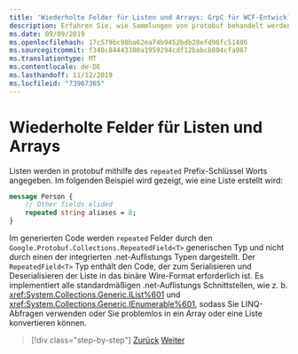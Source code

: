 ```yaml
---
title: 'Wiederholte Felder für Listen und Arrays: GrpC für WCF-Entwickler'
description: Erfahren Sie, wie Sammlungen von protobuf behandelt werden und wie Sie mit .NET-Auflistungen in Beziehung stehen.
ms.date: 09/09/2019
ms.openlocfilehash: 17c579bc98ba62ea74b9452bdb28efd96fc51406
ms.sourcegitcommit: f348c84443380a1959294cdf12babcb804cfa987
ms.translationtype: MT
ms.contentlocale: de-DE
ms.lasthandoff: 11/12/2019
ms.locfileid: "73967365"
---
```

# <a name="repeated-fields-for-lists-and-arrays"></a>Wiederholte Felder für Listen und Arrays

Listen werden in protobuf mithilfe des `repeated` Prefix-Schlüssel Worts angegeben. Im folgenden Beispiel wird gezeigt, wie eine Liste erstellt wird:

```protobuf
message Person {
    // Other fields elided
    repeated string aliases = 8;
}
```

Im generierten Code werden `repeated` Felder durch den `Google.Protobuf.Collections.RepeatedField<T>` generischen Typ und nicht durch einen der integrierten .net-Auflistungs Typen dargestellt. Der `RepeatedField<T>` Typ enthält den Code, der zum Serialisieren und Deserialisieren der Liste in das binäre Wire-Format erforderlich ist. Es implementiert alle standardmäßigen .net-Auflistungs Schnittstellen, wie z. b. <xref:System.Collections.Generic.IList%601> und <xref:System.Collections.Generic.IEnumerable%601>, sodass Sie LINQ-Abfragen verwenden oder Sie problemlos in ein Array oder eine Liste konvertieren können.

>[!div class="step-by-step"]
>[Zurück](protobuf-nested-types.md)
>[Weiter](protobuf-reserved.md)
